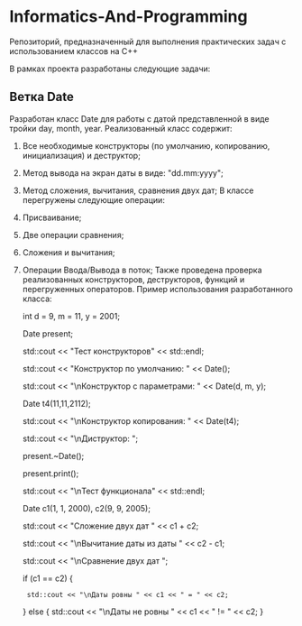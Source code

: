 # Informatics-And-Programming
Репозиторий, предназначенный для выполнения практических задач с использованием классов на C++

В рамках проекта разработаны следующие задачи:

## Ветка Date
Разработан класс Date для работы с датой представленной в виде тройки day, month, year. Реализованный класс содержит:

1) Все необходимые конструкторы (по умолчанию, копированию, инициализация) и деструктор;

2) Метод вывода на экран даты в виде: "dd.mm:yyyy";

3) Метод сложения, вычитания, сравнения двух дат;
В классе перегружены следующие операции:

1) Присваивание;

2) Две операции сравнения;

3) Сложения и вычитания;

4) Операции Ввода/Вывода в поток;
Также проведена проверка реализованных конструкторов, деструкторов, функций и перегруженных операторов.
Пример использования разработанного класса:

	int d = 9, m = 11, y = 2001;
	
	Date present;
	
	std::cout << "Тест конструкторов" << std::endl;
	
	std::cout << "Конструктор по умолчанию: " << Date();
	
	std::cout << "\nКонструктор с параметрами: " << Date(d, m, y);
	
	Date t4(11,11,2112);
	
	std::cout << "\nКонструктор копирования: " << Date(t4);
	
	std::cout << "\nДиструктор: ";
	
	present.~Date();
	
	present.print();



	std::cout << "\nТест функционала" << std::endl;

	Date c1(1, 1, 2000), c2(9, 9, 2005);

	std::cout << "Сложение двух дат " << c1 + c2;

	std::cout << "\nВычитание даты из даты " << c2 - c1;

	std::cout << "\nСравнение двух дат ";

	if (c1 == c2) {

		std::cout << "\nДаты ровны " << c1 << " = " << c2;

	} else { std::cout << "\nДаты не ровны " << c1 << " != " << c2; }

	